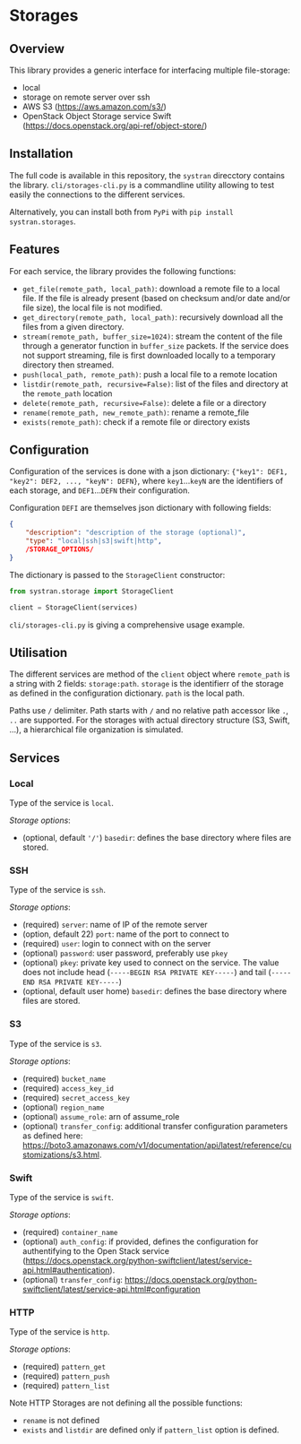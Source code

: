 # Storages

## Overview

This library provides a generic interface for interfacing multiple file-storage:

* local
* storage on remote server over ssh
* AWS S3 (https://aws.amazon.com/s3/)
* OpenStack Object Storage service Swift (https://docs.openstack.org/api-ref/object-store/)

## Installation

The full code is available in this repository, the `systran` direcctory contains the library. `cli/storages-cli.py` is a commandline utility allowing to test easily the connections to the different services.

Alternatively, you can install both from `PyPi` with `pip install systran.storages`.

## Features

For each service, the library provides the following functions:

* `get_file(remote_path, local_path)`: download a remote file to a local file. If the file is already present (based on checksum and/or date and/or file size), the local file is not modified.
* `get_directory(remote_path, local_path)`: recursively download all the files from a given directory.
* `stream(remote_path, buffer_size=1024)`: stream the content of the file through a generator function in `buffer_size` packets. If the service does not support streaming, file is first downloaded locally to a temporary directory then streamed.
* `push(local_path, remote_path)`: push a local file to a remote location
* `listdir(remote_path, recursive=False)`: list of the files and directory at the `remote_path` location
* `delete(remote_path, recursive=False)`: delete a file or a directory
* `rename(remote_path, new_remote_path)`: rename a remote_file
* `exists(remote_path)`: check if a remote file or directory exists

## Configuration

Configuration of the services is done with a json dictionary: `{"key1": DEF1, "key2": DEF2, ..., "keyN": DEFN}`, where `key1`...`keyN` are the identifiers of each storage, and `DEF1`...`DEFN` their configuration.

Configuration `DEFI` are themselves json dictionary with following fields:
```json
{
	"description": "description of the storage (optional)",
	"type": "local|ssh|s3|swift|http",
	/STORAGE_OPTIONS/
}
```

The dictionary is passed to the `StorageClient` constructor:

```python
from systran.storage import StorageClient

client = StorageClient(services)
```

`cli/storages-cli.py` is giving a comprehensive usage example.

## Utilisation

The different services are method of the `client` object where `remote_path` is a string with 2 fields: `storage:path`. `storage` is the identifierr of the storage as defined in the configuration dictionary. `path` is the local path.

Paths use `/` delimiter. Path starts with `/` and no relative path accessor like `.`, `..` are supported. For the storages with actual directory structure (S3, Swift, ...), a hierarchical file organization is simulated.

## Services

### Local

Type of the service is `local`. 

_Storage options_:

* (optional, default `'/'`) `basedir`: defines the base directory where files are stored.

### SSH

Type of the service is `ssh`.

_Storage options_:

* (required) `server`: name of IP of the remote server
* (option, default 22) `port`: name of the port to connect to
* (required) `user`: login to connect with on the server
* (optional) `password`: user password, preferably use `pkey`
* (optional) `pkey`: private key used to connect on the service. The value does not include head (`-----BEGIN RSA PRIVATE KEY-----`) and tail (`-----END RSA PRIVATE KEY-----`)
* (optional, default user home) `basedir`: defines the base directory where files are stored.

### S3

Type of the service is `s3`.

_Storage options_:

* (required) `bucket_name`
* (required) `access_key_id`
* (required) `secret_access_key`
* (optional) `region_name`
* (optional) `assume_role`: arn of assume_role
* (optional) `transfer_config`: additional transfer configuration parameters as defined here: https://boto3.amazonaws.com/v1/documentation/api/latest/reference/customizations/s3.html.

### Swift

Type of the service is `swift`.

_Storage options_:

* (required) `container_name`
* (optional) `auth_config`: if provided, defines the configuration for authentifying to the Open Stack service (https://docs.openstack.org/python-swiftclient/latest/service-api.html#authentication).
* (optional) `transfer_config`: https://docs.openstack.org/python-swiftclient/latest/service-api.html#configuration

### HTTP

Type of the service is `http`.

_Storage options_:

* (required) `pattern_get`
* (required) `pattern_push`
* (required) `pattern_list`

Note HTTP Storages are not defining all the possible functions:

* `rename` is not defined
* `exists` and `listdir` are defined only if `pattern_list` option is defined.
